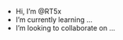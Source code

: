 - Hi, I’m @RT5x
- I’m currently learning ...
- I’m looking to collaborate on ...


<!---
RT5x/RT5x is a ✨ special ✨ repository because its `README.md` (this file) appears on your GitHub profile.
You can click the Preview link to take a look at your changes.
--->
